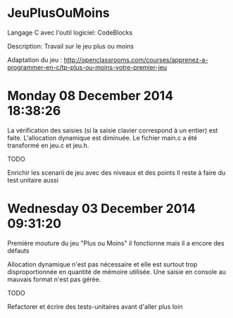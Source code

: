 JeuPlusOuMoins
==============
Langage C avec l'outil logiciel: CodeBlocks

Description: Travail sur le jeu plus ou moins   

Adaptation du jeu : http://openclassrooms.com/courses/apprenez-a-programmer-en-c/tp-plus-ou-moins-votre-premier-jeu

Monday 08 December 2014 18:38:26
==============
La vérification des saisies (si la saisie clavier correspond  à un entier) est faite.
L'allocation dynamique est diminuée.
Le fichier main.c a été transformé en jeu.c et jeu.h.

TODO

Enrichir les scenarii de jeu avec des niveaux et des points
Il reste à faire du test unitaire aussi


Wednesday 03 December 2014 09:31:20
==============

Première mouture du jeu "Plus ou Moins" il fonctionne mais il a encore des défauts

Allocation dynamique n'est pas nécessaire et elle est surtout trop disproportionnée en quantité de mémoire utilisée.
Une saisie en console au mauvais format n'est pas gérée.

TODO

Refactorer et écrire des tests-unitaires avant d'aller plus loin
